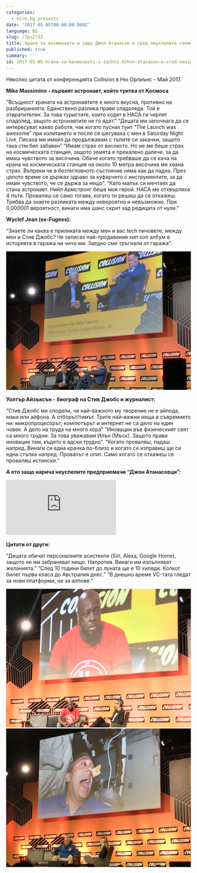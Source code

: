 ```yaml
---
categories:
  - Kiro.bg presents
date: '2017-05-05T00:00:00.000Z'
language: BG
slug: /?p=2732
title: Храна за космонавти и защо Джон Атанасов е сред неуспелите гении?
published: true
summary: ''
id: 2017-05-05-hrana-za-kosmonavti-i-zashto-dzhon-atanasov-e-sred-neuspelite-genii
---
```


Няколко цитата от конференцията Collision в Ню Орлиънс - Май 2017.

**Mike Massimino - първият астронавт, който туитва от Космоса**

“Всъщност храната на астронавтите е много вкусна, противно на разбриранията. Единствено разлика прави сладоледа. Той е отвратителен. За това туристите, които ходят в НАСА ги черпят сладолед, защото астронавтите не го ядат.” “Децата ми започнага да се интересуват какво работя, чак когато пуснах туит “The Launch was awesome” при излитането и после се шегуваха с мен в Saturday Night Live. Писаха ми имейл да продължавам с тъпите си закачки, защото така стм бил забавен” “Имам страх от високото. Но не ме беше страх на космическата станция, защото земята е прекалено далече, за да имаш чувството за височина. Обаче когато трябваше да се кача на крана на космическата станция на около 10 метра височина ме хвана страх. Въпреки че в безтегловното състояние няма как да падна. През цялото време се държах здраво за куфарчето с инструментите, за да имам чувството, че се държа за нещо”. “Като малък си мечтаех да стана астронавт. Нийл Армстронг беше моя герой. НАСА ме отхвърляха 4 пъти. Проваляш се само тогава, когато ти решиш да се откажеш. Трябва да знаете разликата между невероятно и невъзможно. При 0,000001 вероятност, винаги има шанс скрит зад редицата от нули.”

**Wyclef Jean (ex-Fugees):**

“Знаете ли каква е приликата между мен и вас tech пичовете, между мен и Стив Джобс? Че записах най-продавания хип хоп албум в историята в гаража на чичо ми. Заедно сме тръгнали от гаража”.

![IMG_1352](https://raw.githubusercontent.com/kirilchristov/blog_images/main/2017/05/IMG_1352.jpg)

**Уолтър Айзъксън - биограф на Стив Джобс и журналист:**

“Стив Джобс ми сподели, че най-важното му творение не е айпода, мака или айфона. А отборът/тимът. Трите най-важни неща в съвремието ни: микропроцесорът, компютърът и интернет не са дело на един човек. А дело на труда на много хора” “Иновации във физическият свят са много трудни. За това уважавам Илън (Мъск). Защото прави иновации там, където е адски трудно”. “Когато проваляш, падаш напред. Винаги си една крачка по-близо и когато се изправиш ще си една стъпка напред. Провалът е опит. Само когато се откажеш се проваляш истински.”

**А ето защо нарича неуспелите предприемачи “Джон Атанасовци”:**

<div class="youtube_video"><iframe src="https://www.youtube.com/embed/n1W1BZ9v3LQ" frameborder="0" allowfullscreen=""></iframe></div>

**Цитати от други:**

“Децата обичат персоналните асистенти (Siri, Alexa, Google Home), защото не им забраняват нищо. Напротив. Винаги им изпълняват желанията.” “След 10 години билет до луната ще е 10 хиляди. Колкот билет първа класа до Австралия днес.” “В днешно време VC-тата гледат за нови платформи, не за аппове.”

![IMG_1352](https://raw.githubusercontent.com/kirilchristov/blog_images/main/2017/05/IMG_1342.jpg)
![IMG_1352](https://raw.githubusercontent.com/kirilchristov/blog_images/main/2017/05/IMG_1329.jpg)
